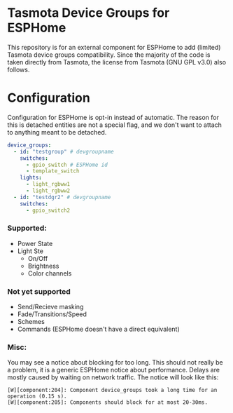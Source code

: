 # Tasmota Device Groups for ESPHome
This repository is for an external component for ESPHome to add (limited) Tasmota device groups compatibility.  Since the majority of the code is taken directly from Tasmota, the license from Tasmota (GNU GPL v3.0) also follows.

# Configuration
Configuration for ESPHome is opt-in instead of automatic.  The reason for this is detached entities are not a special flag, and we don't want to attach to anything meant to be detached.

```yaml
device_groups:
  - id: "testgroup" # devgroupname
    switches:
      - gpio_switch # ESPHome id
      - template_switch
    lights:
      - light_rgbww1
      - light_rgbww2
  - id: "testdgr2" # devgroupname
    switches:
      - gpio_switch2
```

### Supported:
* Power State
* Light Ste
  * On/Off
  * Brightness
  * Color channels

### Not yet supported
* Send/Recieve masking
* Fade/Transitions/Speed
* Schemes
* Commands (ESPHome doesn't have a direct equivalent)

### Misc:
You may see a notice about blocking for too long.  This should not really be a problem, it is a generic ESPHome notice about performance.  Delays are mostly caused by waiting on network traffic.  The notice will look like this:
```
[W][component:204]: Component device_groups took a long time for an operation (0.15 s).
[W][component:205]: Components should block for at most 20-30ms.
```
